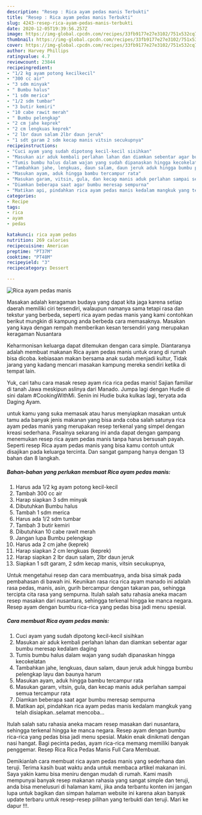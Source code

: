 ```yaml
---
description: "Resep : Rica ayam pedas manis Terbukti"
title: "Resep : Rica ayam pedas manis Terbukti"
slug: 4243-resep-rica-ayam-pedas-manis-terbukti
date: 2020-12-05T19:39:56.257Z
image: https://img-global.cpcdn.com/recipes/33fb9177e27e3102/751x532cq70/rica-ayam-pedas-manis-foto-resep-utama.jpg
thumbnail: https://img-global.cpcdn.com/recipes/33fb9177e27e3102/751x532cq70/rica-ayam-pedas-manis-foto-resep-utama.jpg
cover: https://img-global.cpcdn.com/recipes/33fb9177e27e3102/751x532cq70/rica-ayam-pedas-manis-foto-resep-utama.jpg
author: Harvey Phillips
ratingvalue: 4.7
reviewcount: 23844
recipeingredient:
- "1/2 kg ayam potong kecilkecil"
- "300 cc air"
- "3 sdm minyak"
- " Bumbu halus"
- "1 sdm merica"
- "1/2 sdm tumbar"
- "3 butir kemiri"
- "10 cabe rawit merah"
- " Bumbu pelengkap"
- "2 cm jahe keprek"
- "2 cm lengkuas keprek"
- "2 lbr daun salam 2lbr daun jeruk"
- "1 sdt garam 2 sdm kecap manis vitsin secukupnya"
recipeinstructions:
- "Cuci ayam yang sudah dipotong kecil-kecil sisihkan"
- "Masukan air aduk kembali perlahan lahan dan diamkan sebentar agar bumbu meresap kedalam daging"
- "Tumis bumbu halus dalam wajan yang sudah dipanaskan hingga kecokelatan"
- "Tambahkan jahe, lengkuas, daun salam, daun jeruk aduk hingga bumbu pelengkap layu dan baunya harum"
- "Masukan ayam, aduk hingga bambu tercampur rata"
- "Masukan garam, vitsin, gula, dan kecap manis aduk perlahan sampai semua tercampur rata"
- "Diamkan beberapa saat agar bumbu meresap sempurna"
- "Matikan api, pindahkan rica ayam pedas manis kedalam mangkuk yang telah disiapkan..selamat mencoba..."
categories:
- Recipe
tags:
- rica
- ayam
- pedas

katakunci: rica ayam pedas 
nutrition: 269 calories
recipecuisine: American
preptime: "PT37M"
cooktime: "PT48M"
recipeyield: "3"
recipecategory: Dessert

---
```



![Rica ayam pedas manis](https://img-global.cpcdn.com/recipes/33fb9177e27e3102/751x532cq70/rica-ayam-pedas-manis-foto-resep-utama.jpg)

Masakan adalah keragaman budaya yang dapat kita jaga karena setiap daerah memiliki ciri tersendiri, walaupun namanya sama tetapi rasa dan tekstur yang berbeda, seperti rica ayam pedas manis yang kami contohkan berikut mungkin di kampung anda berbeda cara memasaknya. Masakan yang kaya dengan rempah memberikan kesan tersendiri yang merupakan keragaman Nusantara

Keharmonisan keluarga dapat ditemukan dengan cara simple. Diantaranya adalah membuat makanan Rica ayam pedas manis untuk orang di rumah bisa dicoba. kebiasaan makan bersama anak sudah menjadi kultur, Tidak jarang yang kadang mencari masakan kampung mereka sendiri ketika di tempat lain.

Yuk, cari tahu cara masak resep ayam rica rica pedas manis! Sajian familiar di tanah Jawa meskipun aslinya dari Manado. Jumpa lagi dengan Hudie di sini dalam #CookingWithMi. Senin ini Hudie buka kulkas lagi, teryata ada Daging Ayam.

untuk kamu yang suka memasak atau harus menyiapkan masakan untuk tamu ada banyak jenis makanan yang bisa anda coba salah satunya rica ayam pedas manis yang merupakan resep terkenal yang simpel dengan kreasi sederhana. Pasalnya sekarang ini anda dapat dengan gampang menemukan resep rica ayam pedas manis tanpa harus bersusah payah.
Seperti resep Rica ayam pedas manis yang bisa kamu contoh untuk disajikan pada keluarga tercinta. Dan sangat gampang hanya dengan 13 bahan dan 8 langkah.


<!--inarticleads1-->

##### Bahan-bahan yang perlukan membuat Rica ayam pedas manis:

1. Harus ada 1/2 kg ayam potong kecil-kecil
1. Tambah 300 cc air
1. Harap siapkan 3 sdm minyak
1. Dibutuhkan  Bumbu halus
1. Tambah 1 sdm merica
1. Harus ada 1/2 sdm tumbar
1. Tambah 3 butir kemiri
1. Dibutuhkan 10 cabe rawit merah
1. Jangan lupa  Bumbu pelengkap
1. Harus ada 2 cm jahe (keprek)
1. Harap siapkan 2 cm lengkuas (keprek)
1. Harap siapkan 2 lbr daun salam, 2lbr daun jeruk
1. Siapkan 1 sdt garam, 2 sdm kecap manis, vitsin secukupnya,


Untuk mengetahui resep dan cara membuatnya, anda bisa simak pada pembahasan di bawah ini. Keunikan rasa rica rica ayam manado ini adalah rasa pedas, manis, asin, gurih bercampur dengan takaran pas, sehingga tercipta cita rasa yang sempurna. Itulah salah satu rahasia aneka macam resep masakan dari nusantara, sehingga terkenal hingga ke manca negara. Resep ayam dengan bumbu rica-rica yang pedas bisa jadi menu spesial. 

<!--inarticleads2-->

##### Cara membuat  Rica ayam pedas manis:

1. Cuci ayam yang sudah dipotong kecil-kecil sisihkan
1. Masukan air aduk kembali perlahan lahan dan diamkan sebentar agar bumbu meresap kedalam daging
1. Tumis bumbu halus dalam wajan yang sudah dipanaskan hingga kecokelatan
1. Tambahkan jahe, lengkuas, daun salam, daun jeruk aduk hingga bumbu pelengkap layu dan baunya harum
1. Masukan ayam, aduk hingga bambu tercampur rata
1. Masukan garam, vitsin, gula, dan kecap manis aduk perlahan sampai semua tercampur rata
1. Diamkan beberapa saat agar bumbu meresap sempurna
1. Matikan api, pindahkan rica ayam pedas manis kedalam mangkuk yang telah disiapkan..selamat mencoba...


Itulah salah satu rahasia aneka macam resep masakan dari nusantara, sehingga terkenal hingga ke manca negara. Resep ayam dengan bumbu rica-rica yang pedas bisa jadi menu spesial. Makin enak dinikmati dengan nasi hangat. Bagi pecinta pedas, ayam rica-rica memang memiliki banyak penggemar. Resep Rica Rica Pedas Manis Full Cara Membuat. 

Demikianlah cara membuat rica ayam pedas manis yang sederhana dan teruji. Terima kasih buat waktu anda untuk membaca artikel makanan ini. Saya yakin kamu bisa meniru dengan mudah di rumah. Kami masih mempunyai banyak resep makanan rahasia yang sangat simple dan teruji, anda bisa menelusuri di halaman kami, jika anda terbantu konten ini jangan lupa untuk bagikan dan simpan halaman website ini karena akan banyak update terbaru untuk resep-resep pilihan yang terbukti dan teruji. Mari ke dapur !!!. 
